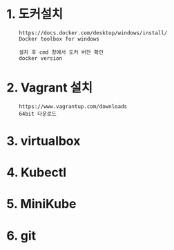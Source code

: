 # 1. 도커설치
```
    https://docs.docker.com/desktop/windows/install/
    Docker toolbox for windows

    설치 후 cmd 창에서 도커 버전 확인
    docker version 
```

#  2. Vagrant 설치
```
    https://www.vagrantup.com/downloads
    64bit 다운로드

```

# 3. virtualbox

# 4. Kubectl

# 5. MiniKube

# 6. git


